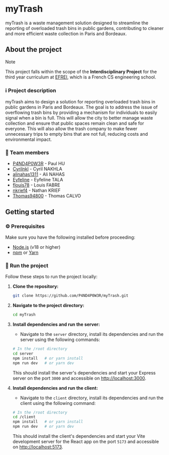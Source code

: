 # myTrash

myTrash is a waste management solution designed to streamline the reporting of overloaded trash bins in public gardens, contributing to cleaner and more efficient waste collection in Paris and Bordeaux.

## About the project

> [!NOTE]
> This project  falls within the scope of the **Interdisciplinary Project** for the third year curriculum at [EFREI](https://www.efrei.fr/), which is a French CS engineering school.

### ℹ️ Project description

myTrash aims to design a solution for reporting overloaded trash bins in public gardens in Paris and Bordeaux. The goal is to address the issue of overflowing trash bins by providing a mechanism for individuals to easily signal when a bin is full. This will allow the city to better manage waste collection and ensure that public spaces remain clean and safe for everyone. This will also allow the trash company to make fewer unnecessary trips to empty bins that are not full, reducing costs and environmental impact.

### 👥 Team members

- [P4ND4P0W3R](https://github.com/P4ND4P0W3R) - Paul HU
- [Cyrilnkl](https://github.com/Cyrilnkl) - Cyril NAKHLA
- [alinahas1311](https://github.com/alinahas1311) - Ali NAHAS
- [Eyfeline](https://github.com/Eyfeline) - Eyfeline TALA
- [flouis78](https://github.com/flouis78) - Louis FABRE
- [nkrief4](https://github.com/nkrief4) - Nathan KRIEF
- [Thomas94800](https://github.com/Thomas94800) - Thomas CALVO

## Getting started

### ⚙️ Prerequisites

Make sure you have the following installed before proceeding:

- [Node.js](https://nodejs.org/en) (v18 or higher)
- [npm](https://www.npmjs.com/) or [Yarn](https://yarnpkg.com/)

### 🚦 Run the project

Follow these steps to run the project locally:

1. **Clone the repository:**

   ```bash
   git clone https://github.com/P4ND4P0W3R/myTrash.git
   ```

2. **Navigate to the project directory:**

   ```bash
   cd myTrash
   ```

3. **Install dependencies and run the server:**

   - Navigate to the `server` directory, install its dependencies and run the server using the following commands:

   ```bash
   # In the /root directory
   cd server
   npm install   # or yarn install
   npm run dev   # or yarn dev
   ```

   This should install the server's dependencies and start your Express server on the port `3000` and accessible on [http://localhost:3000](http://localhost:3000).

4. **Install dependencies and run the client:**

   - Navigate to the `client` directory, install its dependencies and run the client using the following command:

   ```bash
   # In the /root directory
   cd /client
   npm install   # or yarn install
   npm run dev   # or yarn dev
   ```

   This should install the client's dependencies and start your Vite development server for the React app on the port `5173` and accessible on [http://localhost:5173](http://localhost:5173).
